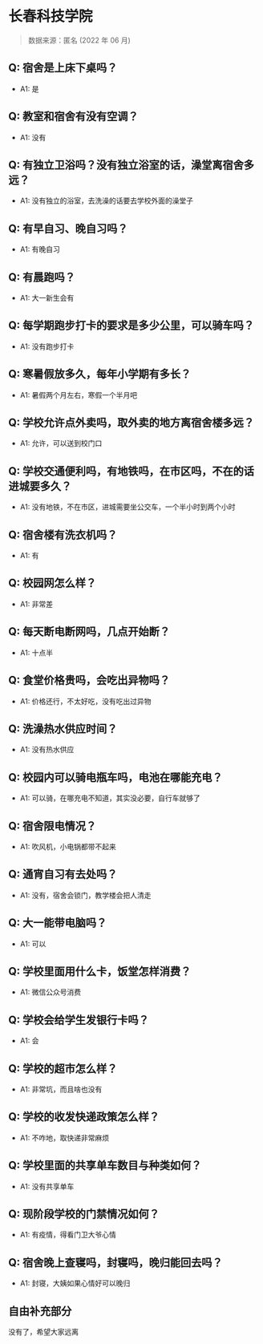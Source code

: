 # 长春科技学院

> 数据来源：匿名 (2022 年 06 月)

## Q: 宿舍是上床下桌吗？

- A1: 是

## Q: 教室和宿舍有没有空调？

- A1: 没有

## Q: 有独立卫浴吗？没有独立浴室的话，澡堂离宿舍多远？

- A1: 没有独立的浴室，去洗澡的话要去学校外面的澡堂子

## Q: 有早自习、晚自习吗？

- A1: 有晚自习

## Q: 有晨跑吗？

- A1: 大一新生会有

## Q: 每学期跑步打卡的要求是多少公里，可以骑车吗？

- A1: 没有跑步打卡

## Q: 寒暑假放多久，每年小学期有多长？

- A1: 暑假两个月左右，寒假一个半月吧

## Q: 学校允许点外卖吗，取外卖的地方离宿舍楼多远？

- A1: 允许，可以送到校门口

## Q: 学校交通便利吗，有地铁吗，在市区吗，不在的话进城要多久？

- A1: 没有地铁，不在市区，进城需要坐公交车，一个半小时到两个小时

## Q: 宿舍楼有洗衣机吗？

- A1: 有

## Q: 校园网怎么样？

- A1: 非常差

## Q: 每天断电断网吗，几点开始断？

- A1: 十点半

## Q: 食堂价格贵吗，会吃出异物吗？

- A1: 价格还行，不太好吃，没有吃出过异物

## Q: 洗澡热水供应时间？

- A1: 没有热水供应

## Q: 校园内可以骑电瓶车吗，电池在哪能充电？

- A1: 可以骑，在哪充电不知道，其实没必要，自行车就够了

## Q: 宿舍限电情况？

- A1: 吹风机，小电锅都带不起来

## Q: 通宵自习有去处吗？

- A1: 没有，宿舍会锁门，教学楼会把人清走

## Q: 大一能带电脑吗？

- A1: 可以

## Q: 学校里面用什么卡，饭堂怎样消费？

- A1: 微信公众号消费

## Q: 学校会给学生发银行卡吗？

- A1: 会

## Q: 学校的超市怎么样？

- A1: 非常坑，而且啥也没有

## Q: 学校的收发快递政策怎么样？

- A1: 不咋地，取快递非常麻烦

## Q: 学校里面的共享单车数目与种类如何？

- A1: 没有共享单车

## Q: 现阶段学校的门禁情况如何？

- A1: 有疫情，得看门卫大爷心情

## Q: 宿舍晚上查寝吗，封寝吗，晚归能回去吗？

- A1: 封寝，大姨如果心情好可以晚归

## 自由补充部分

没有了，希望大家远离